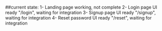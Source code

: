 
##current state:
1- Landing page working, not complete
2- Login page UI ready "/login", waiting for integration
3- Signup page UI ready "/signup", waiting for integration
4- Reset password UI ready "/reset", waiting for integration

